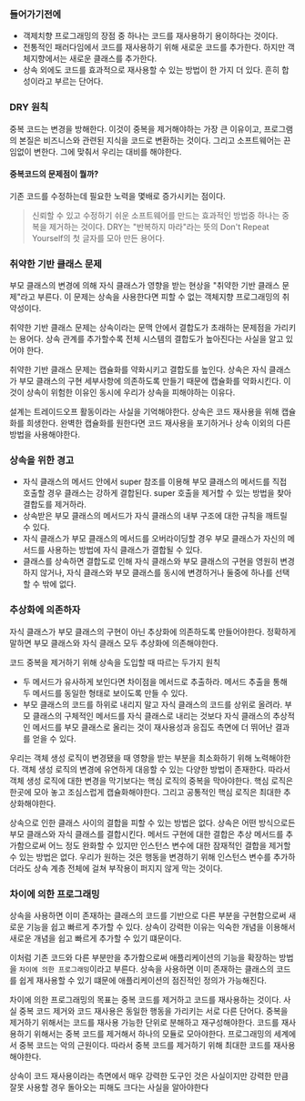### 들어가기전에
- 객제치향 프로그래밍의 장점 중 하나는 코드를 재사용하기 용이하다는 것이다.
- 전통적인 패러다임에서 코드를 재사용하기 위해 새로운 코드를 추가한다. 하지만 객체지향에서는 새로운 클래스를 추가한다.
- 상속 외에도 코드를 효과적으로 재사용할 수 있는 방법이 한 가지 더 있다. 흔히 합성이라고 부르는 단어다.

### DRY 원칙
중복 코드는 변경을 방해한다. 이것이 중복을 제거해야하는 가장 큰 이유이고, 프로그램의 본질은 비즈니스와 관련된 지식을 코드로 변환하는 것이다. 그리고 소프트웨어는 끈임없이 변한다. 그에 맞춰서  우리는 대비를 해야한다.

#### 중복코드의 문제점이 뭘까?
기존 코드를 수정하는데 필요한 노력을 몇배로 증가시키는 점이다.


> 신뢰할 수 있고 수정하기 쉬운 소프트웨어를 만드는 효과적인 방법중 하나는 중복을 제거하는 것이다. DRY는 "반복하지 마라"라는 뜻의 Don't Repeat Yourself의 첫 글자를 모아 만든 용어다.


### 취약한 기반 클래스 문제
부모 클래스의 변경에 의해 자식 클래스가 영향을 받는 현상을 "취약한 기반 클래스 문제"라고 부른다. 이 문제는 상속을 사용한다면 피할 수 없는 객체지향 프로그래밍의 취약성이다.

취약한 기반 클래스 문제는 상속이라는 문맥 안에서 결합도가 초래하는 문제점을 가리키는 용어다. 상속 관계를 추가할수록 전체 시스템의 결합도가 높아진다는 사실을 알고 있어야 한다.

취약한 기반 클래스 문제는 캡슐화를 약화시키고 결합도를 높인다. 상속은 자식 클래스가 부모 클래스의 구현 세부사항에 의존하도록 만들기 때문에 캡슐화를 약화시킨다. 이것이 상속이 위험한 이유인 동시에 우리가 상속을 피해야하는 이유다.

설계는 트레이드오프 활동이라는 사실을 기억해야한다. 상속은 코드 재사용을 위해 캡슐화를 희생한다. 완벽한 캡슐화를 원한다면 코드 재사용을 포기하거나 상속 이외의 다른 방법을 사용해야한다.

### 상속을 위한 경고
- 자식 클래스의 메서드 안에서 super 참조를 이용해 부모 클래스의 메서드를 직접 호출할 경우 클래스는 강하게 결합된다. super 호출을 제거할 수 있는 방법을 찾아 결합도를 제거하라.
- 상속받은 부모 클래스의 메서드가 자식 클래스의 내부 구조에 대한 규칙을 깨트릴 수 있다.
- 자식 클래스가 부모 클래스의 메서드를 오버라이딩할 경우 부모 클래스가 자신의 메서드를 사용하는 방법에 자식 클래스가 결합될 수 있다.
- 클래스를 상속하면 결합도로 인해 자식 클래스와 부모 클래스의 구현을 영원히 변경하지 않거나, 자식 클래스와 부모 클래스를 동시에 변경하거나 둘중에 하나를 선택할 수 밖에 없다.

### 추상화에 의존하자
자식 클래스가 부모 클래스의 구현이 아닌 추상화에 의존하도록 만들어야한다. 정확하게 말하면 부모 클래스와 자식 클래스 모두 추상화에 의존해야한다.

코드 중복을 제거하기 위해 상속을 도입할 때 따르는 두가지 원칙
- 두 메서드가 유사하게 보인다면 차이점을 메서드로 추출하라. 메서드 추출을 통해 두 메서드를 동일한 형태로 보이도록 만들 수 있다.
- 부모 클래스의 코드를 하위로 내리지 말고 자식 클래스의 코드를 상위로 올려라. 부모 클래스의 구체적인 메서드를 자식 클래스로 내리는 것보다 자식 클래스의 추상적인 메서드를 부모 클래스로 올리는 것이 재사용성과 응집도 측면에 더 뛰어난 결과를 얻을 수 있다.

우리는 객체 생성 로직이 변경됐을 때 영향을 받는 부분을 최소화하기 위해 노력해야한다. 객체 생성 로직의 변경에 유연하게 대응할 수 있는 다양한 방법이 존재한다. 따라서 객체 생성 로직에 대한 변경을 막기보다는 핵심 로직의 중복을 막아야한다. 핵심 로직은 한곳에 모아 놓고 조심스럽게 캡슐화해야한다. 그리고 공통적인 핵심 로직은 최대한 추상화해야한다.

상속으로 인한 클래스 사이의 결합을 피할 수 있는 방법은 없다. 상속은 어떤 방식으로든 부모 클래스와 자식 클래스를 결합시킨다. 메서드 구현에 대한 결합은 추상 메서드를 추가함으로써 어느 정도 완화할 수 있지만 인스턴스 변수에 대한 잠재적인 결합을 제거할 수 있는 방법은 없다. 우리가 원하는 것은 행동을 변경하기 위해 인스턴스 변수를 추가하더라도 상속 계층 전체에 걸쳐 부작용이 퍼지지 않게 막는 것이다.

### 차이에 의한 프로그래밍
상속을 사용하면 이미 존재하는 클래스의 코드를 기반으로 다른 부분을 구현함으로써 새로운 기능을 쉽고 빠르게 추가할 수 있다. 상속이 강력한 이유는 익숙한 개념을 이용해서 새로운 개념을 쉽고 빠르게 추가할 수 있기 떄문이다.

이처럼 기존 코드와 다른 부분만을 추가함으로써 애플리케이션의 기능을 확장하는 방법을 `차이에 의한 프로그래밍`이라고 부른다. 상속을 사용하면 이미 존재하는 클래스의 코드를 쉽게 재사용할 수 있기 떄문에 애플리케이션의 점진적인 정의가 가능해진다.

차이에 의한 프로그래밍의 목표는 중복 코드를 제거하고 코드를 재사용하는 것이다. 사실 중복 코드 제거와 코드 재사용은 동일한 행동을 가리키는 서로 다른 단어다. 중복을 제거하기 위해서는 코드를 재사용 가능한 단위로 분해하고 재구성해야한다. 코드를 재사용하기 위해서는 중복 코드를 제거해서 하나의 모듈로 모아야한다. 프로그래밍의 세계에서 중복 코드는 악의 근원이다. 따라서 중복 코드를 제거하기 위해 최대한 코드를 재사용해야한다.

상속이 코드 재사용이라는 측면에서 매우 강력한 도구인 것은 사실이지만 강력한 만큼 잘못 사용할 경우 돌아오는 피해도 크다는 사실을 알아야한다

